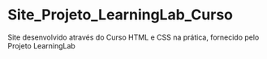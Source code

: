 # Site_Projeto_LearningLab_Curso
Site desenvolvido através do Curso HTML e CSS na prática, fornecido pelo Projeto LearningLab
